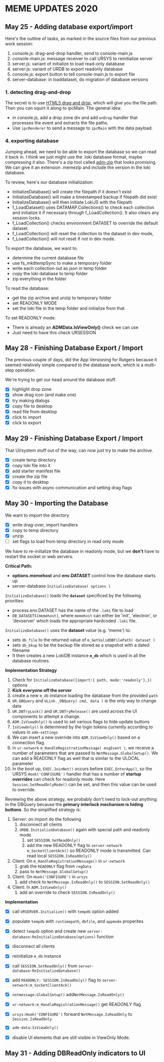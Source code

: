 # MEME UPDATES 2020

## May 25 - Adding database export/import

Here's the outline of tasks, as marked in the source files from our previous work session:

1. console.js: drag-and-drop handler, send to console-main.js
2. console-main.js: message receiver to call URSYS to reinitialize server
3. server.js: variant of initialize to load read-only database
4. server:js: variant of URDB to export readonly database
5. console.js: export button to tell console-main.js to export file
6. server-database: in loaddataset, do migration of database versions

### 1. detecting drag-and-drop

The secret is to use [HTML5 drag and drop](https://developer.mozilla.org/en-US/docs/Web/API/HTML_Drag_and_Drop_API/File_drag_and_drop), which will give you the file path. Then you can squirt it along to ipcMain. The general idea:

* in console.js, add a drop zone div and add `onDrop` handler that processes the event and extracts the file paths.
* Use `ipcRenderer` to send a message to `ipcMain` with the data payload.

### 4. exporting database

Jumping ahead, we need to be able to export the database so we can read it back in. I think we just might use the .loki database format, maybe compressing it also. There's a zip tool called [adm-zip](https://www.npmjs.com/package/adm-zip) that looks promising. We can give it an extension .memezip and include the version in the loki database. 

To review, here's our database initialization:

* InitializeDatabase() will create the filepath if it doesn't exist
* InitializeDatabase() will make a timestamped backup if filepath did exist
* InitializeDatabase() will then initiate LokiJS with the filepath
* f_LoadDataset() uses DATAMAP.Collections() to check each collection and initialize it if necessary through f_LoadCollection(). It also clears any session locks.
* f_LoadCollection() checks environment DATASET to override the default dataset. 
* f_LoadCollection() will reset the collection to the dataset in dev mode,
* f_LoadCollection() will not reset if not in dev mode.

To export the database, we want to:
* determine the current database file
* use fs_mkdtempSync to make a temporary folder
* write each collection out as json in temp folder
* copy the loki database to temp folder
* zip everything in the folder

To read the database:
* get the zip archive and unzip to temporary folder
* set READONLY MODE
* set the loki file in the temp folder and initialize from that

To set READONLY mode:
* There is already an **ADMData.IsViewOnly()** check we can use
* Just need to have this check URSESSION

## May 28 - Finishing Database Export / Import

The previous couple of days, did the App Versioning for Rutgers because it seemed relatively simple compared to the database work, which is a multi-step operation. 

We're trying to get our head around the database stuff. 

- [x] highlight drop zone
- [x] show drag icon (and make one)
- [x] try making dialogs
- [x] copy file to desktop
- [x] read file from desktop
- [x] click to import
- [x] click to export

## May 29 - Finishing Database Export / Import 

That UI/system stuff out of the way, can now just try to make the archive.

* [x] create temp directory
* [x] copy loki file into it
* [x] add starter manifest file
* [x] create the zip file
* [x] copy it to desktop
* [x] fix issues with async communication and setting drag flags

## May 30 - Importing the Database

We want to import the directory

* [x] write drag-over, import handlers
* [x] copy to temp directory
* [x] unzip
* [ ] set flags to load from temp directory in read only mode

We have to re-iniitalize the database in readonly mode, but we **don't** have to restart the socket or web servers. 

**Critical Path:**

* **options.memehost** and **env.DATASET** control how the database starts up
* server-database `InitializeDatabase( options )`

`InitializeDatabase()` loads the **`dataset`** specificed by the following priorities:

* process.env.DATASET has the name of the `.loki` file to load
* `DB_DATASETS[memehost]`, where `memehost` can either be 'init', 'electron', or 'devserver' which loads the appropriate hardcoded `.loki` file.

`InitializeDatabase()` uses the **dataset** value (e.g. 'meme') to:

*  sets `db_file` to the returned value of `m_GetValidDBFilePath( dataset )` 
* sets `db_bkup` to be the backup file stored as a snapshot with a dated filename
* It then creates a new LokiDB instance **`m_db`** which is used in all the database routines.

**Implementation Strategy**

1. Check for  `InitializeDatabase({import:{ path, mode:'readonly'},})` options
2. **Kick everyone off the server**
3. create a new `m_db` instance loading the database from the provided `path`
4. `UR.DBQuery` and `ULink._DBQuery( cmd, data )` is the only way to change data
5. `UR.DBTryLock()` and `UR.DBTryRelease()` are used across the UI components to attempt a change.
6. `ADM.IsViewOnly()` is used to set various flags to hide update buttons
7. `IsViewOnly()` is determined by the login tokens currently according to values in `adm-settings`
8. We can insert a new override into `ADM.IsViewOnly()` based on a connection flag. 
9. in `ur-network` `m_HandleRegistrationMessage( msgEvent )`, we receive a number of parameters that are passed to `NetMessage.GlobalSetup()`. We can add a READONLY flag as well that is similar to the ULOCAL parameter
10. In the boot up, `EXEC.JoinNet()` occurs before `EXEC.EnterApp()`, so the URSYS `Hook('CONFIGURE')` handler that has a number of **startup overrides** can check for readonly mode. Here `Session.SetReadOnlyMode()` can be set, and then this value can be used to override.

Reviewing the above strategy, we probably don't need to lock-out anything in the DBQuery because the **primary interlock mechanism is hiding buttons**. So the simplified strategy is:

1. Server: on import do the following
   1. disconnect all clients
   2. `URDB.InitializeDatabase()` again with special path and readonly mode
      1. set `SESSION.SetReadOnly()`
      2. add the new READONLY flag to `server-network` `m_SocketClientAck()` so READONLY mode is transmitted. Can read local `SESSION.IsReadOnly()`
2. Client: On `m_HandleRegistrationMessage()`  in `ur-network`
   1. grab the `READONLY` flag from `regData`
   2. pass to `NetMessage.GlobalSetup()`
3. Client: On `Hook('CONFIGURE')` in `ursys`
   1. add check to `NetMessage.IsReadOnly()` to `SESSION.SetReadOnly()`
4. Client: In `ADM.IsViewOnly()` 
   1. add an override to check `SESSION.IsReadOnly()`

**Implementation**

* [x] call `URSERVER.Initialize()` with `tempdb` option added

* [x] populate `tempdb` with `runtimepath`, `dbfile`, and `appmode` properites

* [x] detect `tempdb` option and create new `server-database:ReInitializeDatabase(options)` function

* [x] disconnect all clients

* [x] reinitialize `m_db` instance

* [x] call `SESSION.SetReadOnly()` from `server-database:ReInitializeDatabase()`

* [x] add `READONLY: SESSION.IsReadOnly()` flag to `server-network:m_SocketClientAck()` 

* [x] `netmessage:GlobalSetup()` add`NetMessage.IsReadOnly()` 

* [x] `ur-network:m_HandleRegistrationMessage()` get READONLY flag

* [x] `ursys:Hook('CONFIGURE')` forward `NetMessage.IsReadOnly` to `Session.IsReadOnly`

* [x] `adm-data:IsViewOnly()` 

* [x] disable UI elements that are still visible in ViewOnly Mode.

  

## May 31 - Adding DBReadOnly indicators to UI



